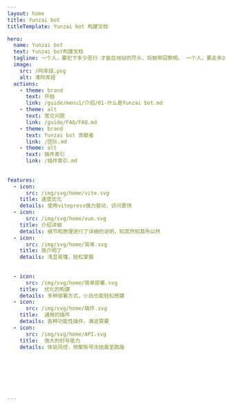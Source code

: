 ```yaml
---
layout: home
title: Yunzai bot
titleTemplate: Yunzai bot 构建文档

hero:
  name: Yunzai bot 
  text: Yunzai bot构建文档
  tagline: 一个人，要犯下多少恶行 才能在地狱的尽头，将她带回黎明。 一个人，要走多远的距离 才能在时光的尽头，追回最初的自己
  image:
    src: /阿库娅.png
    alt: 凑阿库娅
  actions:
    - theme: brand
      text: 开始
      link: /guide/menu1/介绍/01-什么是Yunzai bot.md
    - theme: alt
      text: 常见问题
      link: /guide/FAQ/FAQ.md
    - theme: brand
      text: Yunzai bot 贡献者
      link: /团队.md
    - theme: alt
      text: 插件索引
      link: /插件索引.md
   
      
features:
  - icon: 
      src: /img/svg/home/vite.svg
    title: 速度优化
    details: 使用vitepress强力驱动，访问更快
  - icon:
      src: /img/svg/home/vue.svg
    title: 介绍详细
    details: 细节和原理进行了详细的说明，知其然知其所以然
  - icon:
      src: /img/svg/home/简单.svg
    title: 简介明了
    details: 浅显易懂，轻松掌握
    
   
  - icon: 
      src: /img/svg/home/简单部署.svg
    title:  优化的构建
    details: 多种部署方式，小白也能轻松搭建
  - icon: 
      src: /img/svg/home/插件.svg
    title:  通用的插件
    details: 各种功能性插件，满足需要
  - icon: 
      src: /img/svg/home/API.svg
    title:  强大的封号能力
    details: 体验风控，频繁账号冻结直至跑路
    
    
    
    
       
      
  
---
```

        
<style>
:root {
  --vp-home-hero-name-color: transparent;
  --vp-home-hero-name-background: -webkit-linear-gradient(120deg, #646cff, #fcbfc7);
  
  
}

</style>
